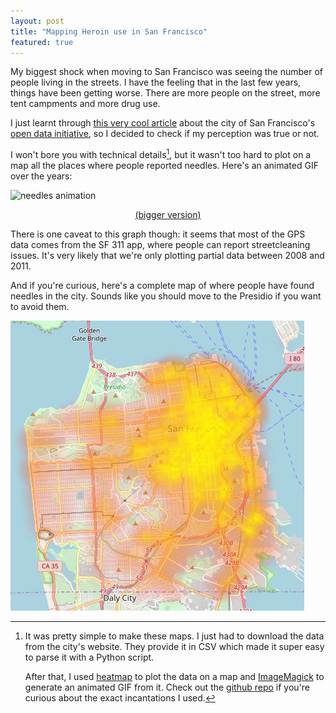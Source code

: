 ```yaml
---
layout: post
title: "Mapping Heroin use in San Francisco"
featured: true
---
```

My biggest shock when moving to San Francisco was seeing the number of people living in the streets. I have the feeling that in the last few years, things have been getting worse. There are more people on the street, more tent campments and more drug use.

I just learnt through [this very cool article](http://katiehempenius.com/post/drug-markets-of-san-francisco/) about the city of San Francisco's [open data initiative](https://datasf.org/opendata/), so I decided to check if my perception was true or not.

I won't bore you with technical details[^details], but it wasn't too hard to plot on a map all the places where people reported needles. Here's an animated GIF over the years:

![needles animation](/images/needles/animation_small.gif)
<center>
    <a href="/images/needles/animation.gif">(bigger version)</a>
</center>

There is one caveat to this graph though: it seems that most of the GPS data comes from the SF 311 app, where people can report streetcleaning issues. It's very likely that we're only plotting partial data between 2008 and 2011.

And if you're curious, here's a complete map of where people have found needles in the city. Sounds like you should move to the Presidio if you want to avoid them.

![needles across the city](/images/needles/needles.png)


[^details]: It was pretty simple to make these maps. I just had to download the data from the city's website. They provide it in CSV which made it super easy to parse it with a Python script.

    After that, I used [heatmap](http://www.sethoscope.net/heatmap/) to plot the data on a map and [ImageMagick](https://www.imagemagick.org/script/index.php) to generate an animated GIF from it. Check out the [github repo](https://github.com/khamidou/needles) if you're curious about the exact incantations I used.
